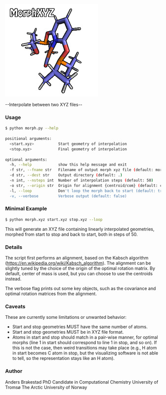
![](HeaderAnimation.gif)

--Interpolate between two XYZ files--

### Usage
```bash
$ python morph.py --help

positional arguments:
  <start.xyz>           Start geometry of interpolation
  <stop.xyz>            Final geometry of interpolation

optional arguments:
  -h, --help            show this help message and exit
  -f str, --fname str   Filename of output morph xyz file (default: morphed.xyz)
  -d str, --dest str    Output directory (default: .)
  -n int, --nsteps int  Number of interpolation steps (default: 50)
  -o str, --origin str  Origin for alignment {centroid/com} (default: com)
  -l, --loop            Don't loop the morph back to start (default: true)
  -v, --verbose         Verbose output (default: false)
```
### Minimal Example
```bash
$ python morph.xyz start.xyz stop.xyz --loop
```

This will generate an XYZ file containing 
linearly interpolated geometries, morphed
from start to stop and back to start, both in
steps of 50.

### Details
The script first performs an alignment,
based on the Kabsch algorithm
(https://en.wikipedia.org/wiki/Kabsch_algorithm).
The alignment can be slightly tuned by
the choice of the origin of the optimal
rotation matrix. By default, center of
mass is used, but you can choose to use
the centroids instead.
        
The verbose flag prints out some key
objects, such as the covariance and
optimal rotation matrices from the 
alignment.

### Caveats
These are currently some limitations or unwanted
behavior:
- Start and stop geometries MUST have the same
  number of atoms.
- Start and stop geometries MUST be in XYZ file format.
- Atoms in start and stop should match in a 
  pair-wise manner, for optimal morphs 
  (line 1 in start should correspond to line 1 in stop, and so on). If this is
  not the case, then weird transitions may
  take place (e.g., H atom in start becomes C atom
  in stop, but the visualizing software is not able
  to tell, so the representation stays like an H atom).
  
### Author
Anders Brakestad
PhD Candidate in Computational Chemistry
University of Tromsø The Arctic University of Norway
